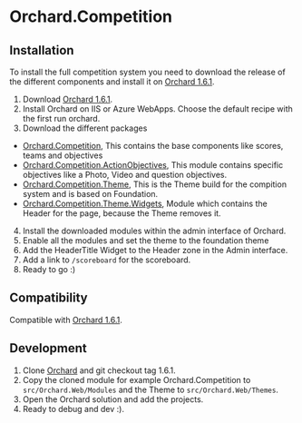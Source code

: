 # Orchard.Competition

## Installation

To install the full competition system you need to download the release of the different components and install it on [Orchard 1.6.1](https://orchard.codeplex.com/releases/view/90325).

1. Download [Orchard 1.6.1](https://orchard.codeplex.com/releases/view/90325).
2. Install Orchard on IIS or Azure WebApps. Choose the default recipe with the first run orchard.
3. Download the different packages
  - [Orchard.Competition](https://github.com/desjoerd/Orchard.Competition/releases), This contains the base components like scores, teams and objectives
  - [Orchard.Competition.ActionObjectives](https://github.com/desjoerd/Orchard.Competition.ActionObjectives/releases), This module contains specific objectives like a Photo, Video and question objectives.
  - [Orchard.Competition.Theme](https://github.com/desjoerd/Orchard.Competition.Theme/releases), This is the Theme build for the compition system and is based on Foundation.
  - [Orchard.Competition.Theme.Widgets](https://github.com/desjoerd/Orchard.Competition.Theme.Widgets/releases), Module which contains the Header for the page, because the Theme removes it.
4. Install the downloaded modules within the admin interface of Orchard.
5. Enable all the modules and set the theme to the foundation theme
6. Add the HeaderTitle Widget to the Header zone in the Admin interface.
7. Add a link to `/scoreboard` for the scoreboard.
8. Ready to go :)

## Compatibility
Compatible with [Orchard 1.6.1](https://orchard.codeplex.com/releases/view/90325).

## Development
1. Clone [Orchard](https://github.com/OrchardCMS/Orchard) and git checkout tag 1.6.1.
2. Copy the cloned module for example Orchard.Competition to `src/Orchard.Web/Modules` and the Theme to `src/Orchard.Web/Themes`.
3. Open the Orchard solution and add the projects.
4. Ready to debug and dev :).
